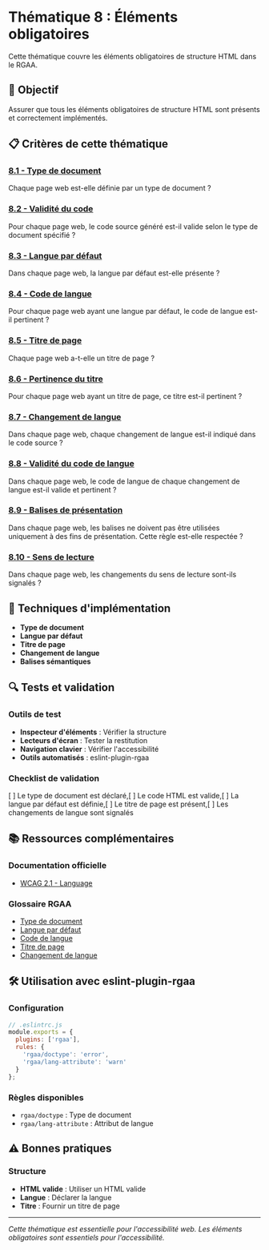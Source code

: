 # Thématique 8 : Éléments obligatoires

Cette thématique couvre les éléments obligatoires de structure HTML dans le RGAA.

## 🎯 Objectif

Assurer que tous les éléments obligatoires de structure HTML sont présents et correctement implémentés.

## 📋 Critères de cette thématique

### [8.1 - Type de document](8.1/)
Chaque page web est-elle définie par un type de document ?

### [8.2 - Validité du code](8.2/)
Pour chaque page web, le code source généré est-il valide selon le type de document spécifié ?

### [8.3 - Langue par défaut](8.3/)
Dans chaque page web, la langue par défaut est-elle présente ?

### [8.4 - Code de langue](8.4/)
Pour chaque page web ayant une langue par défaut, le code de langue est-il pertinent ?

### [8.5 - Titre de page](8.5/)
Chaque page web a-t-elle un titre de page ?

### [8.6 - Pertinence du titre](8.6/)
Pour chaque page web ayant un titre de page, ce titre est-il pertinent ?

### [8.7 - Changement de langue](8.7/)
Dans chaque page web, chaque changement de langue est-il indiqué dans le code source ?

### [8.8 - Validité du code de langue](8.8/)
Dans chaque page web, le code de langue de chaque changement de langue est-il valide et pertinent ?

### [8.9 - Balises de présentation](8.9/)
Dans chaque page web, les balises ne doivent pas être utilisées uniquement à des fins de présentation. Cette règle est-elle respectée ?

### [8.10 - Sens de lecture](8.10/)
Dans chaque page web, les changements du sens de lecture sont-ils signalés ?

## 🔧 Techniques d'implémentation

- **Type de document**
- **Langue par défaut**
- **Titre de page**
- **Changement de langue**
- **Balises sémantiques**

## 🔍 Tests et validation

### Outils de test
- **Inspecteur d'éléments** : Vérifier la structure
- **Lecteurs d'écran** : Tester la restitution
- **Navigation clavier** : Vérifier l'accessibilité
- **Outils automatisés** : eslint-plugin-rgaa

### Checklist de validation
[ ] Le type de document est déclaré,[ ] Le code HTML est valide,[ ] La langue par défaut est définie,[ ] Le titre de page est présent,[ ] Les changements de langue sont signalés

## 📚 Ressources complémentaires

### Documentation officielle
- [WCAG 2.1 - Language](https://www.w3.org/WAI/WCAG21/quickref/#language)

### Glossaire RGAA
- [Type de document](../../glossaire/type-de-document)
- [Langue par défaut](../../glossaire/langue-par-defaut)
- [Code de langue](../../glossaire/code-de-langue)
- [Titre de page](../../glossaire/titre-de-page)
- [Changement de langue](../../glossaire/changement-de-langue)

## 🛠️ Utilisation avec eslint-plugin-rgaa

### Configuration
```javascript
// .eslintrc.js
module.exports = {
  plugins: ['rgaa'],
  rules: {
    'rgaa/doctype': 'error',
    'rgaa/lang-attribute': 'warn'
  }
};
```

### Règles disponibles
- `rgaa/doctype` : Type de document
- `rgaa/lang-attribute` : Attribut de langue

## ⚠️ Bonnes pratiques

### Structure
- **HTML valide** : Utiliser un HTML valide
- **Langue** : Déclarer la langue
- **Titre** : Fournir un titre de page

---

*Cette thématique est essentielle pour l'accessibilité web. Les éléments obligatoires sont essentiels pour l'accessibilité.*
